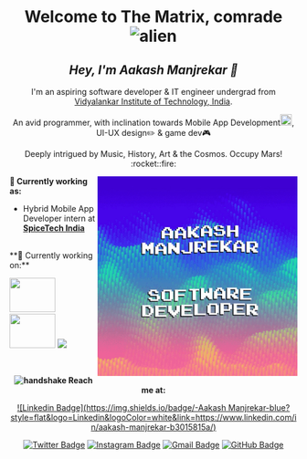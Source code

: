 <h1 align= "center"><b>Welcome to The Matrix, comrade <img alt="alien" src="https://emojipedia-us.s3.dualstack.us-west-1.amazonaws.com/thumbs/160/google/241/alien-monster_1f47e.png" width="30" height="30"> </b></h1>

<h2 align="center"><i><b>Hey, I'm Aakash Manjrekar 🖖</b></i></h2>

<p align="center">
I'm an aspiring software developer & IT engineer undergrad from <a href="https://vit.edu.in/">Vidyalankar Institute of Technology, India</a>. 
</p>
<p align="center">
An avid programmer, with inclination towards Mobile App Development<img src="https://emojipedia-us.s3.dualstack.us-west-1.amazonaws.com/thumbs/160/apple/237/mobile-phone_1f4f1.png" width="20" height="20"/>, UI-UX design✏️ & game dev🎮
</p>
<p align="center">
Deeply intrigued by Music, History, Art & the Cosmos.     Occupy Mars! :rocket::fire:
</p>

<img align="right" alt="GIF" src="https://github.com/aakashmanjrekar11/aakashmanjrekar11/blob/master/aakash_waves_60fps.gif" width="350" height="350">

**💼 Currently working as:**

 - Hybrid Mobile App Developer intern at <a href="https://spicetech.in/" target="_blank"><b>SpiceTech India</b></a>

<br>
**🌱 Currently working on:**

<code><a href="https://flutter.dev/" target="_blank"><img width="80" height="60" src="https://flutter.dev/assets/flutter-lockup-1caf6476beed76adec3c477586da54de6b552b2f42108ec5bc68dc63bae2df75.png"></a></code>
<code><a href="https://firebase.google.com/" target="_blank"><img width="80" height="60" src="https://www.gstatic.com/devrel-devsite/prod/vbf66214f2f7feed2e5d8db155bab9ace53c57c494418a1473b23972413e0f3ac/firebase/images/lockup.png"></a></code>
<code><a href="https://www.python.org/" target="_blank"><img height="50" src="https://www.vectorlogo.zone/logos/python/python-ar21.svg"></a></code>


<!-- 
<br>
**💬 Ask me about:**

<code><a href="https:///" target="_blank"><img height="50" src="https://www.vectorlogo.zone/logos/linux/linux-ar21.svg"></a></code>
<code><a href="https://go.dev/" target="_blank"><img height="50" src="https://www.vectorlogo.zone/logos/golang/golang-icon.svg"></a></code>
<code><a href="https://www.python.org/" target="_blank"><img height="50" src="https://www.vectorlogo.zone/logos/python/python-ar21.svg"></a></code>
<code><a href="https://www.terraform.io/" target="_blank"><img height="50" src="https://www.vectorlogo.zone/logos/terraformio/terraformio-ar21.svg"></a></code>
<code><a href="https://www.docker.com/" target="_blank"><img height="50" src="https://www.vectorlogo.zone/logos/docker/docker-ar21.svg"></a></code>
<code><a href="https://kubernetes.io/" target="_blank"><img height="50" src="https://www.vectorlogo.zone/logos/kubernetes/kubernetes-ar21.svg"></a></code>
<code><a href="https://www.openshift.com/" target="_blank"><img height="50" src="https://www.vectorlogo.zone/logos/openshift/openshift-ar21.svg"></a></code>
<code><a href="https://git-scm.com//" target="_blank"><img height="50" src="https://www.vectorlogo.zone/logos/git-scm/git-scm-ar21.svg"></a></code>



<br>
**🌱 Looking forward to learn:**

<code><a href="https://www.javascript.com/" target="_blank"><img height="50" src="https://www.vectorlogo.zone/logos/javascript/javascript-ar21.svg"></a></code>
<code><a href="https://reactjs.org/" target="_blank"><img height="50" src="https://www.vectorlogo.zone/logos/reactjs/reactjs-ar21.svg"></a></code>
<code><a href="https://cloud.google.com/" target="_blank"><img height="50" src="https://www.vectorlogo.zone/logos/google_cloud/google_cloud-ar21.svg"></a></code> -->


<br>
<div align="center">

**<img alt="handshake" src="https://github.com/TheDudeThatCode/TheDudeThatCode/blob/master/Assets/Handshake.gif"/> Reach me at:**<br>

[![Linkedin Badge](https://img.shields.io/badge/-Aakash Manjrekar-blue?style=flat&logo=Linkedin&logoColor=white&link=https://www.linkedin.com/in/aakash-manjrekar-b3015815a/)](https://www.linkedin.com/in/aakash-manjrekar-b3015815a/)
<!-- [![Medium Badge](https://img.shields.io/badge/-@__jessicalim-000000?style=flat&labelColor=000000&logo=Medium&link=https://medium.com/@_jessicalim)](https://medium.com/@_jessicalim) -->
<!-- [![Website Badge](https://img.shields.io/badge/-jessicalim.me-47CCCC?style=flat&logo=Google-Chrome&logoColor=white&link=https://jessicalim.me)](https://jessicalim.me) -->
[![Twitter Badge](https://img.shields.io/badge/-@sora_am_i?style=flat&labelColor=1ca0f1&logo=twitter&logoColor=white&link=https://twitter.com/sora_am_i)](https://twitter.com/sora_am_i)
[![Instagram Badge](https://img.shields.io/badge/-@am11_visuals?style=flat&logo=instagram&logoColor=white&link=https://www.instagram.com/am11_visuals/)](https://www.instagram.com/am11_visuals/)
[![Gmail Badge](https://img.shields.io/badge/-aakashmanjrekar@gmail.com-c14438?style=flat&logo=Gmail&logoColor=white&link=mailto:aakashmanjrekar@gmail.com)](mailto:aakashmanjrekar@gmail.com)
[![GitHub Badge](https://img.shields.io/github/followers/aakashmanjrekar11?label=aakashmanjrekar11&style=social)](https://github.com/aakashmanjrekar11)

